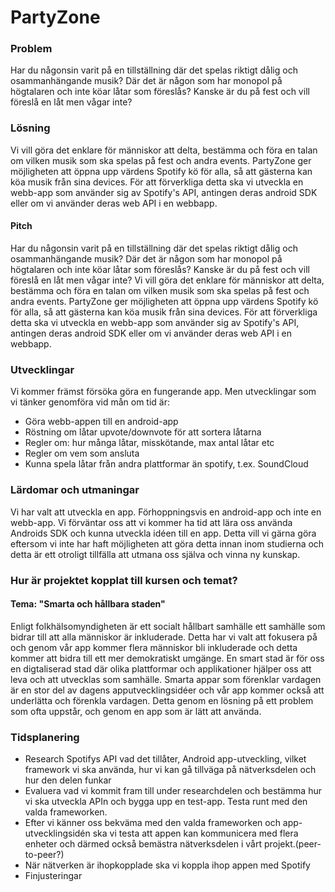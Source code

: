 # PartyZone


### Problem
Har du någonsin varit på en tillställning där det spelas riktigt dålig och osammanhängande musik? Där det är någon som har monopol på högtalaren och inte köar låtar som föreslås? Kanske är du på fest och vill föreslå en låt men vågar inte?

### Lösning
Vi vill göra det enklare för människor att delta, bestämma och föra en talan om vilken musik som ska spelas på fest och andra events. PartyZone ger möjligheten att öppna upp värdens Spotify kö för alla, så att gästerna kan köa musik från sina devices. 
För att förverkliga detta ska vi utveckla en webb-app som använder sig av Spotify's API, antingen deras android SDK eller om vi använder deras web API i en webbapp.

#### Pitch
Har du någonsin varit på en tillställning där det spelas riktigt dålig och osammanhängande musik? Där det är någon som har monopol på högtalaren och inte köar låtar som föreslås? Kanske är du på fest och vill föreslå en låt men vågar inte?
Vi vill göra det enklare för människor att delta, bestämma och föra en talan om vilken musik som ska spelas på fest och andra events. PartyZone ger möjligheten att öppna upp värdens Spotify kö för alla, så att gästerna kan köa musik från sina devices. 
För att förverkliga detta ska vi utveckla en webb-app som använder sig av Spotify's API, antingen deras android SDK eller om vi använder deras web API i en webbapp.

### Utvecklingar
Vi kommer främst försöka göra en fungerande app. Men utvecklingar som vi tänker genomföra vid mån om tid är:
- Göra webb-appen till en android-app
- Röstning om låtar upvote/downvote för att sortera låtarna 
- Regler om: hur många låtar, misskötande, max antal låtar etc
- Regler om vem som ansluta
- Kunna spela låtar från andra plattformar än spotify, t.ex. SoundCloud

### Lärdomar och utmaningar
Vi har valt att utveckla en app. Förhoppningsvis en android-app och inte en webb-app. Vi förväntar oss att vi kommer ha tid att lära oss använda Androids SDK och kunna utveckla idéen till en app. Detta vill vi gärna göra eftersom vi inte har haft möjligheten att göra detta innan inom studierna och detta är ett otroligt tillfälla att utmana oss själva och vinna ny kunskap. 

### Hur är projektet kopplat till kursen och temat?
#### Tema: "Smarta och hållbara staden"
Enligt folkhälsomyndigheten är ett socialt hållbart samhälle ett samhälle som bidrar till att alla människor är inkluderade. Detta har vi valt att fokusera på och genom vår app kommer flera människor bli inkluderade och detta kommer att bidra till ett mer demokratiskt umgänge. 
En smart stad är för oss en digtaliserad stad där olika plattformar och applikationer hjälper oss att leva och att utvecklas som samhälle. Smarta appar som förenklar vardagen är en stor del av dagens apputvecklingsidéer och vår app kommer också att underlätta och förenkla vardagen. Detta genom en lösning på ett problem som ofta uppstår, och genom en app som är lätt att använda. 

### Tidsplanering
- Research Spotifys API vad det tillåter, Android app-utveckling, vilket framework vi ska använda, hur vi kan gå tillväga på nätverksdelen och hur den delen funkar
- Evaluera vad vi kommit fram till under researchdelen och bestämma hur vi ska utveckla APIn och bygga upp en test-app. Testa runt med den valda frameworken. 
- Efter vi känner oss bekväma med den valda frameworken och app-utvecklingsidén ska vi testa att appen kan kommunicera med flera enheter och därmed också bemästra nätverksdelen i vårt projekt.(peer-to-peer?)
- När nätverken är ihopkopplade ska vi koppla ihop appen med Spotify
- Finjusteringar

